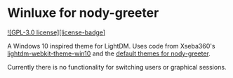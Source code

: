 # Winluxe for nody-greeter

[![GPL-3.0 license][license-badge]](LICENSE.md)

A Windows 10 inspired theme for LightDM. Uses code from Xseba360's [lightdm-webkit-theme-win10](https://github.com/Xseba360/lightdm-webkit-theme-win10) and the [default themes for nody-greeter](https://github.com/JezerM/web-greeter-themes).

Currently there is no functionality for switching users or graphical sessions.
